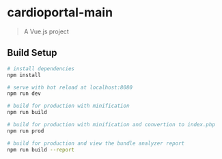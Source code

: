 # cardioportal-main

> A Vue.js project

## Build Setup

``` bash
# install dependencies
npm install

# serve with hot reload at localhost:8080
npm run dev

# build for production with minification
npm run build

# build for production with minification and convertion to index.php
npm run prod

# build for production and view the bundle analyzer report
npm run build --report
```
